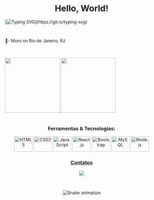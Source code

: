 <h1 align="center">Hello, World!</h1>

[![Typing SVG](https://readme-typing-svg.demolab.com/?lines=OLÁ+SEJA+BEM-VINDO!;MEU+NOME+É+Ismael+Gonçalves!;TENHO+19+ANOS!)](https://git.io/typing-svg)

<br>
<p>🏡- Moro no Rio de Janeiro, RJ</p>
<br>
<br>

<div>
<!--Para quem for reutilizar o código abaixo, é só trocar o nome de usuário para o seu! 😉✌🏼-->

<a href="https://github.com/Ismaelgoncalvesdasil">
<img height="180em" src="https://github-readme-stats.vercel.app/api?username=Ismaelgoncalvesdasilshow_icons=true&theme=tokyonight&include_all_commits=true&count_private=true"/>
<img height="180em" src="https://github-readme-stats.vercel.app/api/top-langs/?username=Ismaelgoncalvesdasil&layout=compact&langs_count=7&theme=tokyonight"/>
</div>
<br>
<div  align="center"> 
 <div align="center" style="display:inline-block">
    <h3>Ferramentas & Tecnologias:</h3>
  <img src="https://cdn.jsdelivr.net/gh/devicons/devicon/icons/html5/html5-plain-wordmark.svg" title="HTML5" height="50" width="60"/>
  <img src="https://cdn.jsdelivr.net/gh/devicons/devicon/icons/css3/css3-plain-wordmark.svg" title="CSS3" height="50" width="60" />
  <img src="https://cdn.jsdelivr.net/gh/devicons/devicon/icons/javascript/javascript-plain.svg" title="JavaScript" height="50" width="60" />
  <img src="https://cdn.jsdelivr.net/gh/devicons/devicon/icons/react/react-original.svg" title="React.js" height="50" width="60" />
  <img src="https://cdn.jsdelivr.net/gh/devicons/devicon/icons/bootstrap/bootstrap-plain.svg" title="Bootstrap" height="50" width="60" />
  <img src="https://cdn.jsdelivr.net/gh/devicons/devicon/icons/mysql/mysql-original-wordmark.svg" title="MySQL" height="50" width="60" />
  <img src="https://cdn.jsdelivr.net/gh/devicons/devicon/icons/nodejs/nodejs-original.svg" title="Node.js" height="50" width="60" />

</div>
 <br>
  <div align="center">
  <h3>Contatos</h3>
  <a href="https://www.linkedin.com/in/jean-vitor-sena-56693624b/"_blank"><img src="https://img.shields.io/badge/-LinkedIn-%230077B5?style=for-the-badge&logo=linkedin&logoColor=white" target="_blank"></a> 

</div>
  <br>
  <br>
  <div align="center">

![Snake animation](https://github.com/Ismaelgoncalvesdasil/Ismaelgoncalvesdasil/blob/output/github-contribution-grid-snake.svg)
 
</div>
 
